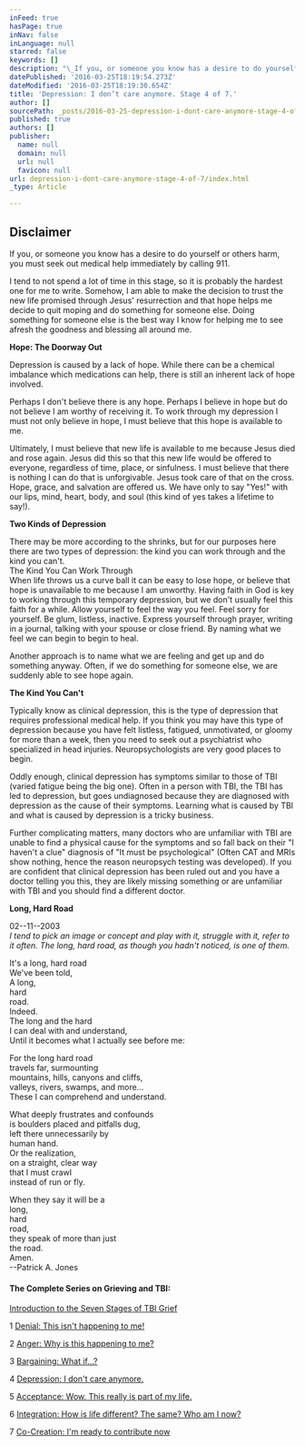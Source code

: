 ```yaml
---
inFeed: true
hasPage: true
inNav: false
inLanguage: null
starred: false
keywords: []
description: "\_If you, or someone you know has a desire to do yourself or others harm, you must seek out medical help immediately by calling 911."
datePublished: '2016-03-25T18:19:54.273Z'
dateModified: '2016-03-25T18:19:30.654Z'
title: 'Depression: I don’t care anymore. Stage 4 of 7.'
author: []
sourcePath: _posts/2016-03-25-depression-i-dont-care-anymore-stage-4-of-7.md
published: true
authors: []
publisher:
  name: null
  domain: null
  url: null
  favicon: null
url: depression-i-dont-care-anymore-stage-4-of-7/index.html
_type: Article

---
```

## Disclaimer

If you, or someone you know has a desire to do yourself or others harm, you must seek out medical help immediately by calling 911\.

I tend to not spend a lot of time in this stage, so it is probably the hardest one for me to write. Somehow, I am able to make the decision to trust the new life promised through Jesus' resurrection and that hope helps me decide to quit moping and do something for someone else. Doing something for someone else is the best way I know for helping me to see afresh the goodness and blessing all around me.

**Hope: The Doorway Out**

Depression is caused by a lack of hope. While there can be a chemical imbalance which medications can help, there is still an inherent lack of hope involved.

Perhaps I don't believe there is any hope. Perhaps I believe in hope but do not believe I am worthy of receiving it. To work through my depression I must not only believe in hope, I must believe that this hope is available to me.

Ultimately, I must believe that new life is available to me because Jesus died and rose again. Jesus did this so that this new life would be offered to everyone, regardless of time, place, or sinfulness. I must believe that there is nothing I can do that is unforgivable. Jesus took care of that on the cross. Hope, grace, and salvation are offered us. We have only to say "Yes!" with our lips, mind, heart, body, and soul (this kind of yes takes a lifetime to say!).

**Two Kinds of Depression**

There may be more according to the shrinks, but for our purposes here there are two types of depression: the kind you can work through and the kind you can't.  
The Kind You Can Work Through  
When life throws us a curve ball it can be easy to lose hope, or believe that hope is unavailable to me because I am unworthy. Having faith in God is key to working through this temporary depression, but we don't usually feel this faith for a while. Allow yourself to feel the way you feel. Feel sorry for yourself. Be glum, listless, inactive. Express yourself through prayer, writing in a journal, talking with your spouse or close friend. By naming what we feel we can begin to begin to heal.

Another approach is to name what we are feeling and get up and do something anyway. Often, if we do something for someone else, we are suddenly able to see hope again.

**The Kind You Can't**

Typically know as clinical depression, this is the type of depression that requires professional medical help. If you think you may have this type of depression because you have felt listless, fatigued, unmotivated, or gloomy for more than a week, then you need to seek out a psychiatrist who specialized in head injuries. Neuropsychologists are very good places to begin.

Oddly enough, clinical depression has symptoms similar to those of TBI (varied fatigue being the big one). Often in a person with TBI, the TBI has led to depression, but goes undiagnosed because they are diagnosed with depression as the cause of their symptoms. Learning what is caused by TBI and what is caused by depression is a tricky business.

Further complicating matters, many doctors who are unfamiliar with TBI are unable to find a physical cause for the symptoms and so fall back on their "I haven't a clue" diagnosis of "It must be psychological" (Often CAT and MRIs show nothing, hence the reason neuropsych testing was developed). If you are confident that clinical depression has been ruled out and you have a doctor telling you this, they are likely missing something or are unfamiliar with TBI and you should find a different doctor.

**Long, Hard Road**

02--11--2003  
_I tend to pick an image or concept and play with it, struggle with it, refer to it often. The long, hard road, as though you hadn't noticed, is one of them._

It's a long, hard road  
We've been told,  
A long,  
hard  
road.  
Indeed.  
The long and the hard  
I can deal with and understand,  
Until it becomes what I actually see before me:

For the long hard road  
travels far, surmounting  
mountains, hills, canyons and cliffs,  
valleys, rivers, swamps, and more...  
These I can comprehend and understand.

What deeply frustrates and confounds  
is boulders placed and pitfalls dug,  
left there unnecessarily by  
human hand.  
Or the realization,  
on a straight, clear way  
that I must crawl  
instead of run or fly.

When they say it will be a  
long,  
hard  
road,  
they speak of more than just  
the road.  
Amen.  
--Patrick A. Jones

#### The Complete Series on Grieving and TBI:

[Introduction to the Seven Stages of TBI Grief][0]

1 [Denial: This isn't happening to me!][1]

2 [Anger: Why is this happening to me?][2]

3 [Bargaining: What if...?][3]

4 [Depression: I don't care anymore.][4]

5 [Acceptance: Wow. This really is part of my life.][5]

6 [Integration: How is life different? The same? Who am I now?][6]

7 [Co-Creation: I'm ready to contribute now][7]

[0]: https://mindyourheadcoop.org/grieving-a-tbi-to-heal-a-tbi-6cc53ad2305e#.f89syomyv
[1]: https://mindyourheadcoop.org/denial-this-is-not-happening-to-me-stage-1-of-7-2b59544b8929#.c37jerhio
[2]: https://mindyourheadcoop.org/anger-why-is-this-happening-to-me-stage-2-of-7-ac1f7a92ec91#.d050tgwx3
[3]: https://mindyourheadcoop.org/bargaining-what-if-stage-3-of-7-ead42c5bd4fb#.b5lnl73de
[4]: https://mindyourheadcoop.org/depression-i-don-t-care-anymore-stage-4-of-7-12e938915b4d#.blsz029oq
[5]: https://medium.com/@DeaconPatrick/acceptance-wow-this-really-is-part-of-my-life-stage-5-of-7-586af3628085#.h13cmmtlh
[6]: https://medium.com/@DeaconPatrick/integration-how-is-life-different-the-same-who-am-i-now-stage-6-of-7-526a1b19890c#.opbev8fhq
[7]: https://medium.com/@DeaconPatrick/co-creation-i-m-ready-to-contribute-now-stage-7-of-7-5b9477e60148#.vt81kmnq0